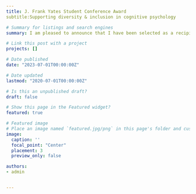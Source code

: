 ```yaml
---
title: J. Frank Yates Student Conference Award
subtitle:Supporting diversity & inclusion in cognitive psychology

# Summary for listings and search engines
summary: I am pleased to announce that I have been selected as a recipient of the prestigious Yates travel Award by the Psychonomic Society. This incredible honor recognizes my commitment to advancing the field of psychology and my contributions to research in cognitive science. With this award, I have been granted the opportunity to travel and present my findings at an esteemed conference in the coming months. I am profoundly grateful to the Psychonomic Society for their recognition and support, and I look forward to sharing my research with the wider scientific community.

# Link this post with a project
projects: []

# Date published
date: "2023-07-01T00:00:00Z"

# Date updated
lastmod: "2020-07-01T00:00:00Z"

# Is this an unpublished draft?
draft: false

# Show this page in the Featured widget?
featured: true

# Featured image
# Place an image named `featured.jpg/png` in this page's folder and customize its options here.
image:
  caption: ''
  focal_point: "Center"
  placement: 3
  preview_only: false

authors:
- admin


---
```

